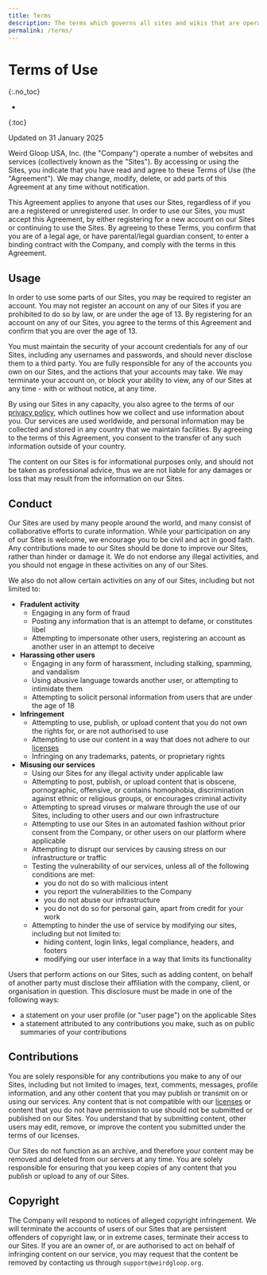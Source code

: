 ```yaml
---
title: Terms
description: The terms which governs all sites and wikis that are operated by Weird Gloop
permalink: /terms/
---
```


# Terms of Use
{:.no_toc}

* 
{:toc}

<span class="badge">Updated on 31 January 2025</span>

Weird Gloop USA, Inc. (the "Company") operate a number of websites and services (collectively known as the "Sites"). By accessing or using the Sites, you indicate that you have read and agree to these Terms of Use (the "Agreement"). We may change, modify, delete, or add parts of this Agreement at any time without notification.

This Agreement applies to anyone that uses our Sites, regardless of if you are a registered or unregistered user. In order to use our Sites, you must accept this Agreement, by either registering for a new account on our Sites or continuing to use the Sites. By agreeing to these Terms, you confirm that you are of a legal age, or have parental/legal guardian consent, to enter a binding contract with the Company, and comply with the terms in this Agreement.

## Usage
In order to use some parts of our Sites, you may be required to register an account. You may not register an account on any of our Sites if you are prohibited to do so by law, or are under the age of 13. By registering for an account on any of our Sites, you agree to the terms of this Agreement and confirm that you are over the age of 13.

You must maintain the security of your account credentials for any of our Sites, including any usernames and passwords, and should never disclose them to a third party. You are fully responsible for any of the accounts you own on our Sites, and the actions that your accounts may take. We may terminate your account on, or block your ability to view, any of our Sites at any time - with or without notice, at any time.

By using our Sites in any capacity, you also agree to the terms of our [privacy policy](/privacy), which outlines how we collect and use information about you. Our services are used worldwide, and personal information may be collected and stored in any country that we maintain facilities. By agreeing to the terms of this Agreement, you consent to the transfer of any such information outside of your country.

The content on our Sites is for informational purposes only, and should not be taken as professional advice, thus we are not liable for any damages or loss that may result from the information on our Sites.

## Conduct
Our Sites are used by many people around the world, and many consist of collaborative efforts to curate information. While your participation on any of our Sites is welcome, we encourage you to be civil and act in good faith. Any contributions made to our Sites should be done to improve our Sites, rather than hinder or damage it. We do not endorse any illegal activities, and you should not engage in these activities on any of our Sites.

We also do not allow certain activities on any of our Sites, including but not limited to:

* **Fradulent activity**
    * Engaging in any form of fraud
    * Posting any information that is an attempt to defame, or constitutes libel
    * Attempting to impersonate other users, registering an account as another user in an attempt to deceive
* **Harassing other users**
    * Engaging in any form of harassment, including stalking, spamming, and vandalism
    * Using abusive language towards another user, or attempting to intimidate them
    * Attempting to solicit personal information from users that are under the age of 18
* **Infringement**
    * Attempting to use, publish, or upload content that you do not own the rights for, or are not authorised to use
    * Attempting to use our content in a way that does not adhere to our [licenses](https://meta.weirdgloop.org/w/Licensing)
    * Infringing on any trademarks, patents, or proprietary rights
* **Misusing our services**
    * Using our Sites for any illegal activity under applicable law
    * Attempting to post, publish, or upload content that is obscene, pornographic, offensive, or contains homophobia, discrimination against ethnic or religious groups, or encourages criminal activity
    * Attempting to spread viruses or malware through the use of our Sites, including to other users and our own infrastructure
    * Attempting to use our Sites in an automated fashion without prior consent from the Company, or other users on our platform where applicable
    * Attempting to disrupt our services by causing stress on our infrastructure or traffic
    * Testing the vulnerability of our services, unless all of the following conditions are met:
        * you do not do so with malicious intent
        * you report the vulnerabilities to the Company
        * you do not abuse our infrastructure
        * you do not do so for personal gain, apart from credit for your work
    * Attempting to hinder the use of service by modifying our sites, including but not limited to:
        * hiding content, login links, legal compliance, headers, and footers
        * modifying our user interface in a way that limits its functionality

Users that perform actions on our Sites, such as adding content, on behalf of another party must disclose their affiliation with the company, client, or organisation in question. This disclosure must be made in one of the following ways:

* a statement on your user profile (or "user page") on the applicable Sites
* a statement attributed to any contributions you make, such as on public summaries of your contributions

## Contributions
You are solely responsible for any contributions you make to any of our Sites, including but not limited to images, text, comments, messages, profile information, and any other content that you may publish or transmit on or using our services. Any content that is not compatible with our [licenses](https://meta.weirdgloop.org/w/Licensing) or content that you do not have permission to use should not be submitted or published on our Sites. You understand that by submitting content, other users may edit, remove, or improve the content you submitted under the terms of our licenses.

Our Sites do not function as an archive, and therefore your content may be removed and deleted from our servers at any time. You are solely responsible for ensuring that you keep copies of any content that you publish or upload to any of our Sites.

## Copyright
The Company will respond to notices of alleged copyright infringement. We will terminate the accounts of users of our Sites that are persistent offenders of copyright law, or in extreme cases, terminate their access to our Sites. If you are an owner of, or are authorised to act on behalf of infringing content on our service, you may request that the content be removed by contacting us through `support@weirdgloop.org`.
